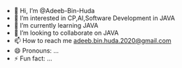 - 👋 Hi, I’m @Adeeb-Bin-Huda
- 👀 I’m interested in CP,AI,Software Development in JAVA
- 🌱 I’m currently learning JAVA
- 💞️ I’m looking to collaborate on JAVA
- 📫 How to reach me adeeb.bin.huda.2020@gmail.com
- 😄 Pronouns: ...
- ⚡ Fun fact: ...

<!---
Adeeb-Bin-Huda/Adeeb-Bin-Huda is a ✨ special ✨ repository because its `README.md` (this file) appears on your GitHub profile.
You can click the Preview link to take a look at your changes.
--->
